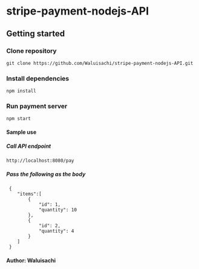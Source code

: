 # stripe-payment-nodejs-API
## Getting started
### Clone repository
``` git clone https://github.com/Waluisachi/stripe-payment-nodejs-API.git ```
### Install dependencies
``` npm install ```
### Run payment server
``` npm start ```
#### Sample use
##### Call API endpoint
``` http://localhost:8080/pay ```
##### Pass the following as the body
````
 {
    "items":[
        {
            "id": 1,
            "quantity": 10
        },
        {
            "id": 2,
            "quantity": 4
        }
    ]
 }
 ````
#### Author: Waluisachi
